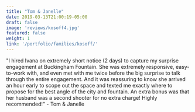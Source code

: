 ```yaml
---
title: "Tom & Janelle"
date: 2019-03-13T21:00:19-05:00
draft: false
image: 'reviews/kosoff4.jpg'
featured: false
weight: 1
link: '/portfolio/families/kosoff/'
---
```


"I hired Ivana on extremely short notice (2 days) to capture my surprise engagement at Buckingham Fountain. She was extremely responsive, easy-to-work with, and even met with me twice before the big surprise to talk through the entire engagement. And it was reassuring to know she arrived an hour early to scope out the space and texted me exactly where to propose for the best angle of the city and fountain. An extra bonus was that her husband was a second shooter for no extra charge! Highly recommended!" - Tom & Janelle